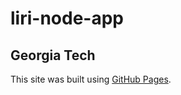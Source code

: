 # liri-node-app
## Georgia Tech

This site was built using [GitHub Pages](https://pages.github.com/).

